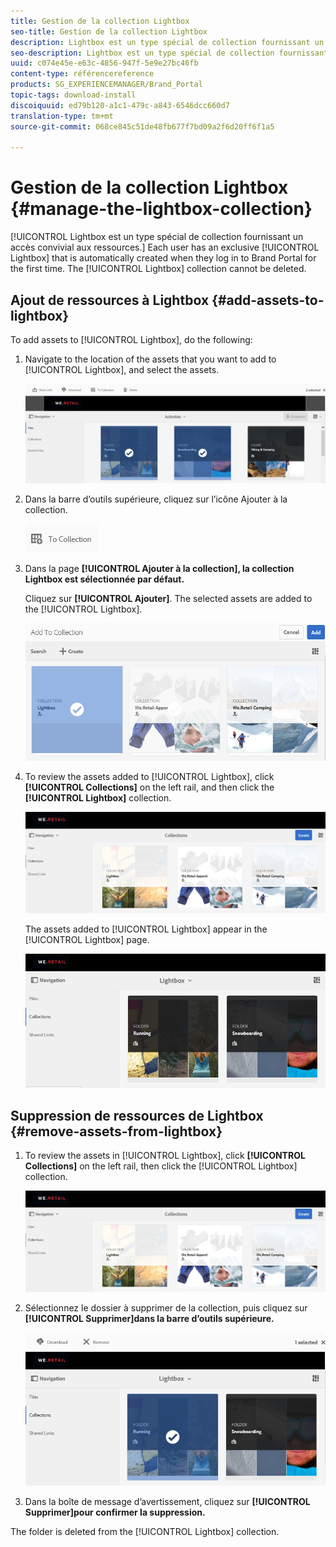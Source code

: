 ```yaml
---
title: Gestion de la collection Lightbox
seo-title: Gestion de la collection Lightbox
description: Lightbox est un type spécial de collection fournissant un accès convivial aux ressources. Chaque utilisateur dispose d’une Lightbox exclusive et automatiquement créée lorsqu’il se connecte pour la première fois à Brand Portal. La collection LightBox ne peut pas être supprimée.
seo-description: Lightbox est un type spécial de collection fournissant un accès convivial aux ressources. Chaque utilisateur dispose d’une Lightbox exclusive et automatiquement créée lorsqu’il se connecte pour la première fois à Brand Portal. La collection LightBox ne peut pas être supprimée.
uuid: c074e45e-e63c-4856-947f-5e9e27bc46fb
content-type: référencereference
products: SG_EXPERIENCEMANAGER/Brand_Portal
topic-tags: download-install
discoiquuid: ed79b120-a1c1-479c-a843-6546dcc660d7
translation-type: tm+mt
source-git-commit: 068ce845c51de48fb677f7bd09a2f6d20ff6f1a5

---
```



# Gestion de la collection Lightbox {#manage-the-lightbox-collection}

[!UICONTROL Lightbox est un type spécial de collection fournissant un accès convivial aux ressources.] Each user has an exclusive [!UICONTROL Lightbox] that is automatically created when they log in to Brand Portal for the first time. The [!UICONTROL Lightbox] collection cannot be deleted.

## Ajout de ressources à Lightbox {#add-assets-to-lightbox}

To add assets to [!UICONTROL Lightbox], do the following:

1. Navigate to the location of the assets that you want to add to [!UICONTROL Lightbox], and select the assets.

   ![](assets/link_sharing_assetselection.png)

2. Dans la barre d’outils supérieure, cliquez sur l’icône Ajouter à la collection.

   ![](assets/add_to_collection.png)

3. Dans la page **[!UICONTROL Ajouter à la collection], la collection Lightbox est sélectionnée par défaut.**

   Cliquez sur **[!UICONTROL Ajouter]**. The selected assets are added to the [!UICONTROL Lightbox].

   ![](assets/add_to_collectionlightbox.png)

4. To review the assets added to [!UICONTROL Lightbox], click **[!UICONTROL Collections]** on the left rail, and then click the **[!UICONTROL Lightbox]** collection.

   ![](assets/collections_lightbox.png)

   The assets added to [!UICONTROL Lightbox] appear in the [!UICONTROL Lightbox] page.

   ![](assets/added_to_collectionlightbox.png)

## Suppression de ressources de Lightbox {#remove-assets-from-lightbox}

1. To review the assets in [!UICONTROL Lightbox], click **[!UICONTROL Collections]** on the left rail, then click the [!UICONTROL Lightbox] collection.

   ![](assets/collections_lightbox-1.png)

2. Sélectionnez le dossier à supprimer de la collection, puis cliquez sur **[!UICONTROL Supprimer]dans la barre d’outils supérieure.**

   ![](assets/collections_lightboxdelete.png)

3. Dans la boîte de message d’avertissement, cliquez sur **[!UICONTROL Supprimer]pour confirmer la suppression.**

The folder is deleted from the [!UICONTROL Lightbox] collection.
